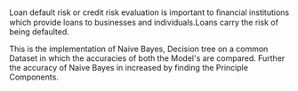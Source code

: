  Loan default risk or credit risk evaluation is important to ﬁnancial institutions which provide loans to businesses and individuals.Loans carry the risk of being defaulted. 
 
 This is the implementation of Naive Bayes, Decision tree on a common Dataset in which the accuracies of both the Model's are compared.
 Further the accuracy of Naive Bayes in increased by finding the Principle Components.
